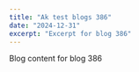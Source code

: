 ```yaml
---
title: "Ak test blogs 386"
date: "2024-12-31"
excerpt: "Excerpt for blog 386"
---
```


Blog content for blog 386